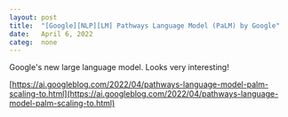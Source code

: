 ```yaml
---
layout: post
title:  "[Google][NLP][LM] Pathways Language Model (PaLM) by Google"
date:   April 6, 2022
categ:  none
---
```




Google's new large language model. Looks very interesting! 



[https://ai.googleblog.com/2022/04/pathways-language-model-palm-scaling-to.html](https://ai.googleblog.com/2022/04/pathways-language-model-palm-scaling-to.html)



 

